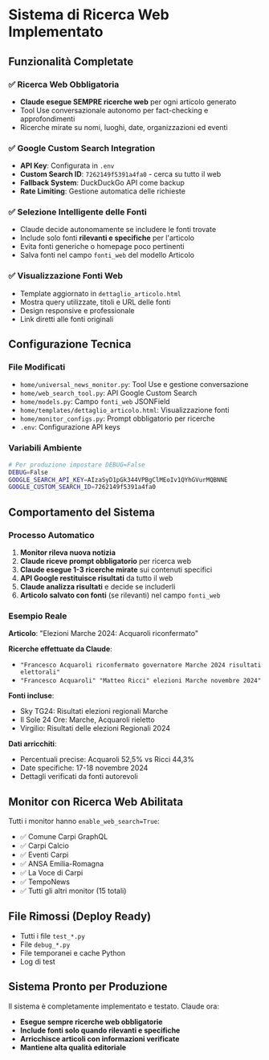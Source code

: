 # Sistema di Ricerca Web Implementato

## Funzionalità Completate

### ✅ Ricerca Web Obbligatoria
- **Claude esegue SEMPRE ricerche web** per ogni articolo generato
- Tool Use conversazionale autonomo per fact-checking e approfondimenti
- Ricerche mirate su nomi, luoghi, date, organizzazioni ed eventi

### ✅ Google Custom Search Integration
- **API Key**: Configurata in `.env`
- **Custom Search ID**: `7262149f5391a4fa0` - cerca su tutto il web
- **Fallback System**: DuckDuckGo API come backup
- **Rate Limiting**: Gestione automatica delle richieste

### ✅ Selezione Intelligente delle Fonti
- Claude decide autonomamente se includere le fonti trovate
- Include solo fonti **rilevanti e specifiche** per l'articolo
- Evita fonti generiche o homepage poco pertinenti
- Salva fonti nel campo `fonti_web` del modello Articolo

### ✅ Visualizzazione Fonti Web
- Template aggiornato in `dettaglio_articolo.html`
- Mostra query utilizzate, titoli e URL delle fonti
- Design responsive e professionale
- Link diretti alle fonti originali

## Configurazione Tecnica

### File Modificati
- `home/universal_news_monitor.py`: Tool Use e gestione conversazione
- `home/web_search_tool.py`: API Google Custom Search
- `home/models.py`: Campo `fonti_web` JSONField
- `home/templates/dettaglio_articolo.html`: Visualizzazione fonti
- `home/monitor_configs.py`: Prompt obbligatorio per ricerche
- `.env`: Configurazione API keys

### Variabili Ambiente
```bash
# Per produzione impostare DEBUG=False
DEBUG=False
GOOGLE_SEARCH_API_KEY=AIzaSyD1pGk344VPBgClMEoIv1QYhGVurMQBNNE
GOOGLE_CUSTOM_SEARCH_ID=7262149f5391a4fa0
```

## Comportamento del Sistema

### Processo Automatico
1. **Monitor rileva nuova notizia**
2. **Claude riceve prompt obbligatorio** per ricerca web
3. **Claude esegue 1-3 ricerche mirate** sui contenuti specifici
4. **API Google restituisce risultati** da tutto il web
5. **Claude analizza risultati** e decide se includerli
6. **Articolo salvato con fonti** (se rilevanti) nel campo `fonti_web`

### Esempio Reale
**Articolo**: "Elezioni Marche 2024: Acquaroli riconfermato"

**Ricerche effettuate da Claude**:
- `"Francesco Acquaroli riconfermato governatore Marche 2024 risultati elettorali"`
- `"Francesco Acquaroli" "Matteo Ricci" elezioni Marche novembre 2024"`

**Fonti incluse**:
- Sky TG24: Risultati elezioni regionali Marche
- Il Sole 24 Ore: Marche, Acquaroli rieletto
- Virgilio: Risultati delle elezioni Regionali 2024

**Dati arricchiti**:
- Percentuali precise: Acquaroli 52,5% vs Ricci 44,3%
- Date specifiche: 17-18 novembre 2024
- Dettagli verificati da fonti autorevoli

## Monitor con Ricerca Web Abilitata

Tutti i monitor hanno `enable_web_search=True`:
- ✅ Comune Carpi GraphQL
- ✅ Carpi Calcio
- ✅ Eventi Carpi
- ✅ ANSA Emilia-Romagna
- ✅ La Voce di Carpi
- ✅ TempoNews
- ✅ Tutti gli altri monitor (15 totali)

## File Rimossi (Deploy Ready)
- Tutti i file `test_*.py`
- File `debug_*.py`
- File temporanei e cache Python
- Log di test

## Sistema Pronto per Produzione
Il sistema è completamente implementato e testato. Claude ora:
- **Esegue sempre ricerche web obbligatorie**
- **Include fonti solo quando rilevanti e specifiche**
- **Arricchisce articoli con informazioni verificate**
- **Mantiene alta qualità editoriale**